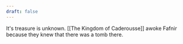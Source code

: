 ```yaml
---
draft: false
---
```

It's treasure is unknown.
[[The Kingdom of Caderousse]] awoke Fafnir because they knew that there was a tomb there. 